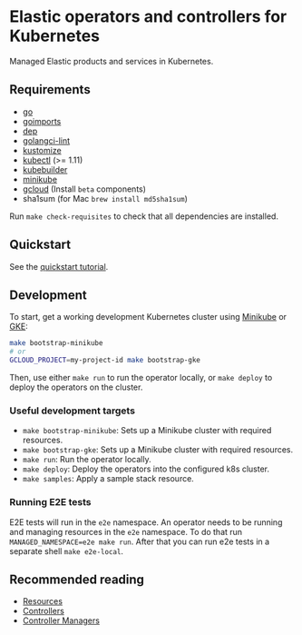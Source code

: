 # Elastic operators and controllers for Kubernetes

Managed Elastic products and services in Kubernetes.

## Requirements

* [go](https://golang.org/dl/)
* [goimports](https://godoc.org/golang.org/x/tools/cmd/goimports)
* [dep](https://github.com/golang/dep)
* [golangci-lint](https://github.com/golangci/golangci-lint)
* [kustomize](https://github.com/kubernetes-sigs/kustomize)
* [kubectl](https://kubernetes.io/docs/tasks/tools/install-kubectl/) (>= 1.11)
* [kubebuilder](https://github.com/kubernetes-sigs/kubebuilder)
* [minikube](https://kubernetes.io/docs/tasks/tools/install-minikube/)
* [gcloud](https://cloud.google.com/sdk/gcloud/) (Install `beta` components)
* sha1sum (for Mac `brew install md5sha1sum`)

Run `make check-requisites` to check that all dependencies are installed.

## Quickstart

See the [quickstart tutorial](docs/quickstart.md).

## Development

To start, get a working development Kubernetes cluster using [Minikube](https://kubernetes.io/docs/tasks/tools/install-minikube/#install-minikube) or [GKE](https://cloud.google.com/kubernetes-engine/):

```bash
make bootstrap-minikube
# or
GCLOUD_PROJECT=my-project-id make bootstrap-gke
```

Then, use either `make run` to run the operator locally, or `make deploy` to deploy the operators on the cluster.

### Useful development targets

* `make bootstrap-minikube`: Sets up a Minikube cluster with required resources.
* `make bootstrap-gke`: Sets up a Minikube cluster with required resources.
* `make run`: Run the operator locally.
* `make deploy`: Deploy the operators into the configured k8s cluster.
* `make samples`: Apply a sample stack resource.

### Running E2E tests

E2E tests will run in the `e2e` namespace. An operator needs to be running and managing resources in the `e2e` namespace.
To do that run `MANAGED_NAMESPACE=e2e make run`. After that you can run e2e tests in a separate shell `make e2e-local`.

## Recommended reading

* [Resources](https://book.kubebuilder.io/basics/what_is_a_resource.html)
* [Controllers](https://book.kubebuilder.io/basics/what_is_a_controller.html)
* [Controller Managers](https://book.kubebuilder.io/basics/what_is_the_controller_manager.html)
